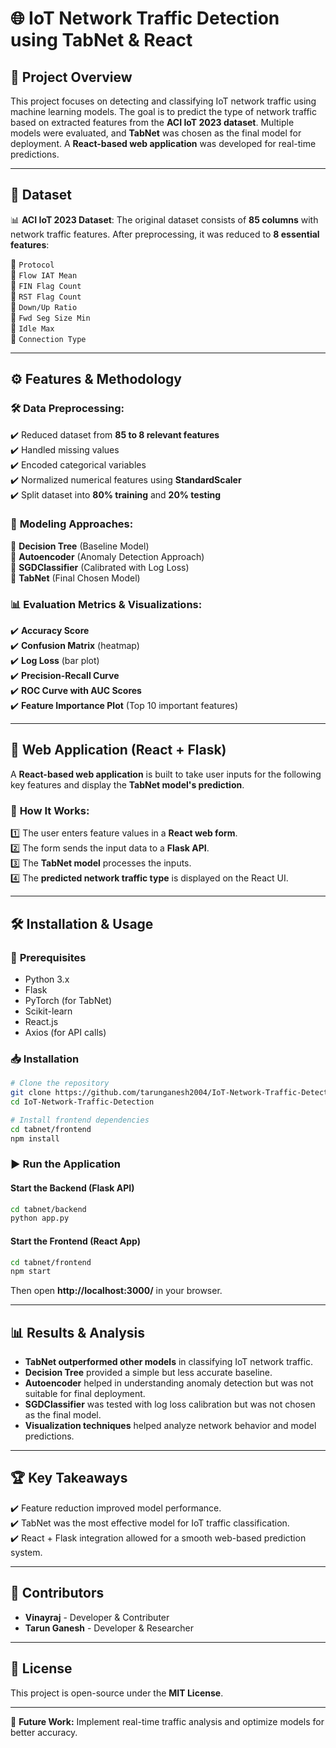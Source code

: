 # 🌐 IoT Network Traffic Detection using TabNet & React

## 📌 Project Overview
This project focuses on detecting and classifying IoT network traffic using machine learning models. The goal is to predict the type of network traffic based on extracted features from the **ACI IoT 2023 dataset**. Multiple models were evaluated, and **TabNet** was chosen as the final model for deployment. A **React-based web application** was developed for real-time predictions.

---

## 📂 Dataset
📊 **ACI IoT 2023 Dataset**: The original dataset consists of **85 columns** with network traffic features. After preprocessing, it was reduced to **8 essential features**:

🔹 `Protocol`  
🔹 `Flow IAT Mean`  
🔹 `FIN Flag Count`  
🔹 `RST Flag Count`  
🔹 `Down/Up Ratio`  
🔹 `Fwd Seg Size Min`  
🔹 `Idle Max`  
🔹 `Connection Type`  

---

## ⚙️ Features & Methodology

### 🛠 **Data Preprocessing**:
✔️ Reduced dataset from **85 to 8 relevant features**  
✔️ Handled missing values  
✔️ Encoded categorical variables  
✔️ Normalized numerical features using **StandardScaler**  
✔️ Split dataset into **80% training** and **20% testing**  

### 🤖 **Modeling Approaches**:
🔹 **Decision Tree** (Baseline Model)  
🔹 **Autoencoder** (Anomaly Detection Approach)  
🔹 **SGDClassifier** (Calibrated with Log Loss)  
🔹 **TabNet** (Final Chosen Model)  

### 📊 **Evaluation Metrics & Visualizations**:
✔️ **Accuracy Score**  
✔️ **Confusion Matrix** (heatmap)  
✔️ **Log Loss** (bar plot)  
✔️ **Precision-Recall Curve**  
✔️ **ROC Curve with AUC Scores**  
✔️ **Feature Importance Plot** (Top 10 important features)  

---

## 🚀 Web Application (React + Flask)
A **React-based web application** is built to take user inputs for the following key features and display the **TabNet model's prediction**.

### 🔹 **How It Works**:
1️⃣ The user enters feature values in a **React web form**.  
2️⃣ The form sends the input data to a **Flask API**.  
3️⃣ The **TabNet model** processes the inputs.  
4️⃣ The **predicted network traffic type** is displayed on the React UI.  

---

## 🛠 Installation & Usage

### 🔧 **Prerequisites**
- Python 3.x  
- Flask  
- PyTorch (for TabNet)  
- Scikit-learn  
- React.js  
- Axios (for API calls)  

### 📥 **Installation**
```bash
# Clone the repository
git clone https://github.com/tarunganesh2004/IoT-Network-Traffic-Detection.git
cd IoT-Network-Traffic-Detection

# Install frontend dependencies
cd tabnet/frontend
npm install
```

### ▶️ **Run the Application**
#### Start the Backend (Flask API)
```bash
cd tabnet/backend
python app.py
```
#### Start the Frontend (React App)
```bash
cd tabnet/frontend
npm start
```
Then open **http://localhost:3000/** in your browser.  

---

## 📊 Results & Analysis
- **TabNet outperformed other models** in classifying IoT network traffic.  
- **Decision Tree** provided a simple but less accurate baseline.  
- **Autoencoder** helped in understanding anomaly detection but was not suitable for final deployment.  
- **SGDClassifier** was tested with log loss calibration but was not chosen as the final model.  
- **Visualization techniques** helped analyze network behavior and model predictions.  

---

## 🏆 Key Takeaways
✔️ Feature reduction improved model performance.  
✔️ TabNet was the most effective model for IoT traffic classification.  
✔️ React + Flask integration allowed for a smooth web-based prediction system.  

---

## 🤝 Contributors 
- **Vinayraj** - Developer & Contributer
- **Tarun Ganesh** - Developer & Researcher 

---

## 📜 License
This project is open-source under the **MIT License**.  

---

🚀 **Future Work:** Implement real-time traffic analysis and optimize models for better accuracy.  


